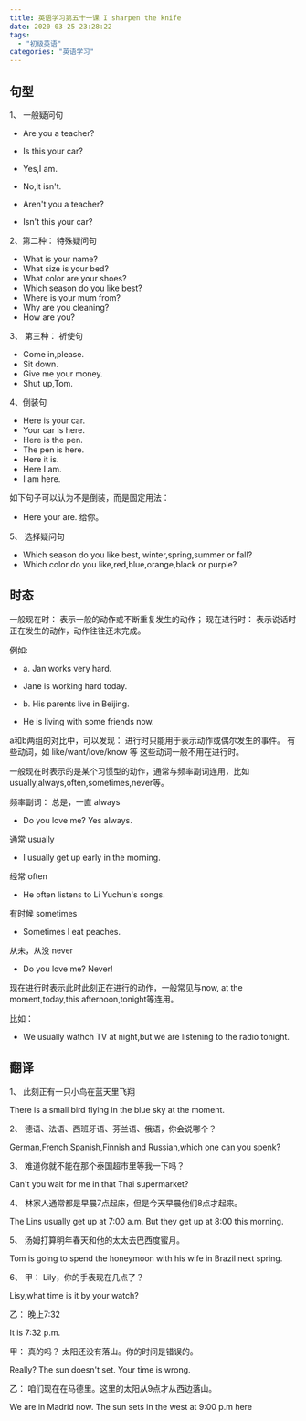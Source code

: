 ```yaml
---
title: 英语学习第五十一课 I sharpen the knife
date: 2020-03-25 23:28:22
tags: 
  - "初级英语"
categories: "英语学习"
---
```


## 句型

1、 一般疑问句

- Are you a teacher?
- Is this your car?
- Yes,I am.
- No,it isn't.

- Aren't you a teacher?
- Isn't this your car?

2、第二种： 特殊疑问句

- What is your name?
- What size is your bed?
- What color are your shoes?
- Which season do you like best?
- Where is your mum from?
- Why are you cleaning?
- How are you?

3、 第三种： 祈使句

- Come in,please.
- Sit down.
- Give me your money.
- Shut up,Tom.

4、倒装句

- Here is your car.
- Your car is here.
- Here is the pen.
- The pen is here.
- Here it is.
- Here I am.
- I am here.

如下句子可以认为不是倒装，而是固定用法：

- Here your are. 给你。

5、 选择疑问句

- Which season do you like best, winter,spring,summer or fall?
- Which color do you like,red,blue,orange,black or purple?

## 时态

一般现在时： 表示一般的动作或不断重复发生的动作；
现在进行时： 表示说话时正在发生的动作，动作往往还未完成。

例如:

- a. Jan works very hard.
- Jane is working hard today.

- b. His parents live in Beijing.
- He is living with some friends now.

a和b两组的对比中，可以发现： 进行时只能用于表示动作或偶尔发生的事件。
有些动词，如 like/want/love/know 等 这些动词一般不用在进行时。

一般现在时表示的是某个习惯型的动作，通常与频率副词连用，比如usually,always,often,sometimes,never等。

频率副词：
总是，一直 always

- Do you love me? Yes always.

通常 usually

- I usually get up early in the morning.

经常 often

- He often listens to Li Yuchun's songs.

有时候 sometimes 

- Sometimes I eat peaches.

从未，从没 never

- Do you love me? Never!

现在进行时表示此时此刻正在进行的动作，一般常见与now, at the moment,today,this afternoon,tonight等连用。

比如：

- We usually wathch TV at night,but we are listening to the radio tonight.

## 翻译

1、 此刻正有一只小鸟在蓝天里飞翔

There is  a small bird flying in the blue sky at the moment.

2、 德语、法语、西班牙语、芬兰语、俄语，你会说哪个？

 German,French,Spanish,Finnish and Russian,which one can you spenk?

3、 难道你就不能在那个泰国超市里等我一下吗？

Can't you wait for me in that Thai supermarket?

4、 林家人通常都是早晨7点起床，但是今天早晨他们8点才起来。

The Lins usually get up at 7:00 a.m. But they get up at 8:00 this morning.

5、 汤姆打算明年春天和他的太太去巴西度蜜月。

Tom is  going to spend the  honeymoon with his wife in Brazil next spring.

6、 甲： Lily，你的手表现在几点了？

Lisy,what time is it by your watch?

乙： 晚上7:32

It is 7:32 p.m.

甲： 真的吗？ 太阳还没有落山。你的时间是错误的。

Really? The sun doesn't set. Your time is wrong.

乙： 咱们现在在马德里。这里的太阳从9点才从西边落山。

We are in Madrid now. The sun sets in the west at 9:00 p.m here